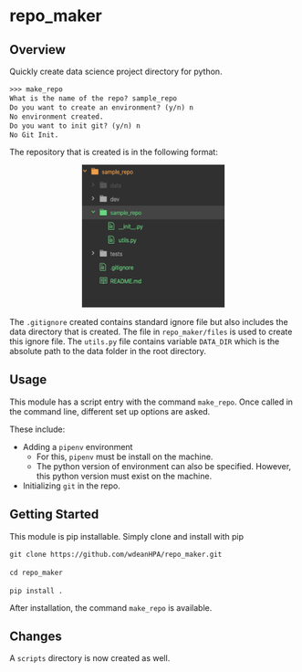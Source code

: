 # repo_maker

## Overview
Quickly create data science project directory for python.

```shell
>>> make_repo
What is the name of the repo? sample_repo
Do you want to create an environment? (y/n) n
No environment created.
Do you want to init git? (y/n) n
No Git Init.
```

The repository that is created is in the following format:
<p align="center">
  <img src="images/repo_outcome.png" width="250" height="250"/>
</p>

The `.gitignore` created contains standard ignore file but also includes the data directory that is created. The file in `repo_maker/files` is used to create this ignore file.
The `utils.py` file contains variable `DATA_DIR` which is the absolute path to the data folder in the root directory.

## Usage
This module has a script entry with the command `make_repo`. Once called in the command line, different set up options are asked.

These include:
* Adding a `pipenv` environment
    * For this, `pipenv` must be install on the machine.
    * The python version of environment can also be specified. However, this python version must exist on the machine.
* Initializing `git` in the repo.

## Getting Started
This module is pip installable. Simply clone and install with pip
``` shell
git clone https://github.com/wdeanHPA/repo_maker.git

cd repo_maker

pip install .
```

After installation, the command `make_repo` is available.

## Changes

A `scripts` directory is now created as well. 
